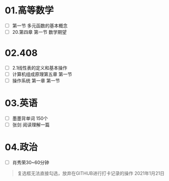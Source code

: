 # 01.高等数学
- [ ] 第一节 多元函数的基本概念
- [ ] 20.第四章 第一节 数学期望
# 02.408
- [ ] 2.1线性表的定义和基本操作
- [ ] 计算机组成原理第五章 第一节
- [ ] 操作系统 第一章 第一节
# 03.英语
- [ ] 墨墨背单词 150个
- [ ] 张剑 阅读理解一篇
# 04.政治
- [ ] 肖秀荣30~60分钟


> 复选框无法直接勾选，放弃在GITHUB进行打卡记录的操作  2021年1月21日
